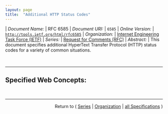 ```yaml
---
layout: page
title:  "Additional HTTP Status Codes"
---
```


| *Document Name:* | RFC 6585
| *Document URI:* | `6585`
| *Online Version:* | [`http://tools.ietf.org/html/rfc6585`](http://tools.ietf.org/html/rfc6585)
| *Organization:* | [Internet Engineering Task Force (IETF)](..  "List of specification series by this organization")
| *Series:* | [Request for Comments (RFC)](.  "List of specifications in this series")
| *Abstract:* | This document specifies additional HyperText Transfer Protocol (HTTP) status codes for a variety of common situations.

<br/>
<hr/>

## Specified Web Concepts:



<br/>
<hr/>

<p style="text-align: right">Return to ( <a href="./">Series</a> | <a href="../">Organization</a> | <a href="../../">all Specifications</a> )</p>